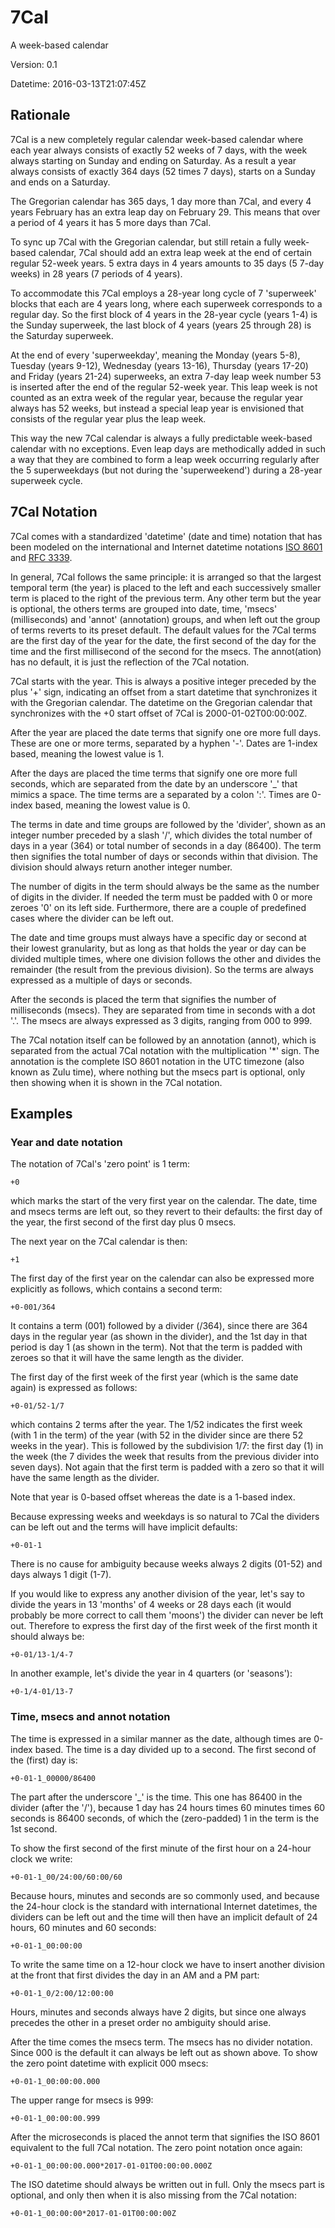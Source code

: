 # 7Cal
A week-based calendar

Version: 0.1

Datetime: 2016-03-13T21:07:45Z

## Rationale

7Cal is a new completely regular calendar week-based calendar where each year always consists of exactly 52 weeks of 7 days, with the week always starting on Sunday and ending on Saturday. As a result a year always consists of exactly 364 days (52 times 7 days), starts on a Sunday and ends on a Saturday.

The Gregorian calendar has 365 days, 1 day more than 7Cal, and every 4 years February has an extra leap day on February 29. This means that over a period of 4 years it has 5 more days than 7Cal.

To sync up 7Cal with the Gregorian calendar, but still retain a fully week-based calendar, 7Cal should add an extra leap week at the end of certain regular 52-week years. 5 extra days in 4 years amounts to 35 days (5 7-day weeks) in 28 years (7 periods of 4 years).

To accommodate this 7Cal employs a 28-year long cycle of 7 'superweek' blocks that each are 4 years long, where each superweek corresponds to a regular day. So the first block of 4 years in the 28-year cycle (years 1-4) is the Sunday superweek, the last block of 4 years (years 25 through 28) is the Saturday superweek.

At the end of every 'superweekday', meaning the Monday (years 5-8), Tuesday (years 9-12), Wednesday (years 13-16), Thursday (years 17-20) and Friday (years 21-24) superweeks, an extra 7-day leap week number 53 is inserted after the end of the regular 52-week year. This leap week is not counted as an extra week of the regular year, because the regular year always has 52 weeks, but instead a special leap year is envisioned that consists of the regular year plus the leap week.

This way the new 7Cal calendar is always a fully predictable week-based calendar with no exceptions. Even leap days are methodically added in such a way that they are combined to form a leap week occurring regularly after the 5 superweekdays (but not during the 'superweekend') during a 28-year superweek cycle.

## 7Cal Notation

7Cal comes with a standardized 'datetime' (date and time) notation that has been modeled on the international and Internet datetime notations [ISO 8601](https://en.wikipedia.org/wiki/ISO_8601) and [RFC 3339](https://tools.ietf.org/html/rfc3339).

In general, 7Cal follows the same principle: it is arranged so that the largest temporal term (the year) is placed to the left and each successively smaller term is placed to the right of the previous term. Any other term but the year is optional, the others terms are grouped into date, time, 'msecs' (milliseconds) and 'annot' (annotation) groups, and when left out the group of terms reverts to its preset default. The default values for the 7Cal terms are the first day of the year for the date, the first second of the day for the time and the first millisecond of the second for the msecs. The annot(ation) has no default, it is just the reflection of the 7Cal notation.

7Cal starts with the year. This is always a positive integer preceded by the plus '+' sign, indicating an offset from a start datetime that synchronizes it with the Gregorian calendar. The datetime on the Gregorian calendar that synchronizes with the +0 start offset of 7Cal is 2000-01-02T00:00:00Z.

After the year are placed the date terms that signify one ore more full days. These are one or more terms, separated by a hyphen '-'. Dates are 1-index based, meaning the lowest value is 1.

After the days are placed the time terms that signify one ore more full seconds, which are separated from the date by an underscore '_' that mimics a space. The time terms are a separated by a colon ':'. Times are 0-index based, meaning the lowest value is 0.

The terms in date and time groups are followed by the 'divider', shown as an integer number preceded by a slash '/', which divides the total number of days in a year (364) or total number of seconds in a day (86400). The term then signifies the total number of days or seconds within that division. The division should always return another integer number.

The number of digits in the term should always be the same as the number of digits in the divider. If needed the term must be padded with 0 or more zeroes '0' on its left side. Furthermore, there are a couple of predefined cases where the divider can be left out.

The date and time groups must always have a specific day or second at their lowest granularity, but as long as that holds the year or day can be divided multiple times, where one division follows the other and divides the remainder (the result from the previous division). So the terms are always expressed as a multiple of days or seconds.

After the seconds is placed the term that signifies the number of milliseconds (msecs). They are separated from time in seconds with a dot '.'. The msecs are always expressed as 3 digits, ranging from 000 to 999.

The 7Cal notation itself can be followed by an annotation (annot), which is separated from the actual 7Cal notation with the multiplication '*' sign. The annotation is the complete ISO 8601 notation in the UTC timezone (also known as Zulu time), where nothing but the msecs part is optional, only then showing when it is shown in the 7Cal notation.

## Examples

### Year and date notation

The notation of 7Cal's 'zero point' is 1 term:

    +0

which marks the start of the very first year on the calendar. The date, time and msecs terms are left out, so they revert to their defaults: the first day of the year, the first second of the first day plus 0 msecs.

The next year on the 7Cal calendar is then:

    +1

The first day of the first year on the calendar can also be expressed more explicitly as follows, which contains a second term:

    +0-001/364

It contains a term (001) followed by a divider (/364), since there are 364 days in the regular year (as shown in the divider), and the 1st day in that period is day 1 (as shown in the term). Not that the term is padded with zeroes so that it will have the same length as the divider.

The first day of the first week of the first year (which is the same date again) is expressed as follows:

    +0-01/52-1/7
 
which contains 2 terms after the year. The 1/52 indicates the first week (with 1 in the term) of the year (with 52 in the divider since are there 52 weeks in the year). This is followed by the subdivision 1/7: the first day (1) in the week (the 7 divides the week that results from the previous divider into seven days). Not again that the first term is padded with a zero so that it will have the same length as the divider.

Note that year is 0-based offset whereas the date is a 1-based index.

Because expressing weeks and weekdays is so natural to 7Cal the dividers can be left out and the terms will have implicit defaults:

    +0-01-1

There is no cause for ambiguity because weeks always 2 digits (01-52) and days always 1 digit (1-7).

If you would like to express any another division of the year, let's say to divide the years in 13 'months' of 4 weeks or 28 days each (it would probably be more correct to call them 'moons') the divider can never be left out. Therefore to express the first day of the first week of the first month it should always be:

    +0-01/13-1/4-7

In another example, let's divide the year in 4 quarters (or 'seasons'):

    +0-1/4-01/13-7

### Time, msecs and annot notation

The time is expressed in a similar manner as the date, although times are 0-index based. The time is a day divided up to a second. The first second of the (first) day is:

    +0-01-1_00000/86400

The part after the underscore '_' is the time. This one has 86400 in the divider (after the '/'), because 1 day has 24 hours times 60 minutes times 60 seconds is 86400 seconds, of which the (zero-padded) 1 in the term is the 1st second.

To show the first second of the first minute of the first hour on a 24-hour clock we write:

    +0-01-1_00/24:00/60:00/60

Because hours, minutes and seconds are so commonly used, and because the 24-hour clock is the standard with international Internet datetimes, the dividers can be left out and the time will then have an implicit default of 24 hours, 60 minutes and 60 seconds:

    +0-01-1_00:00:00

To write the same time on a 12-hour clock we have to insert another division at the front that first divides the day in an AM and a PM part:

    +0-01-1_0/2:00/12:00:00

Hours, minutes and seconds always have 2 digits, but since one always precedes the other in a preset order no ambiguity should arise.

After the time comes the msecs term. The msecs has no divider notation.
Since 000 is the default it can always be left out as shown above. To show the zero point datetime with explicit 000 msecs:

    +0-01-1_00:00:00.000

The upper range for msecs is 999:

    +0-01-1_00:00:00.999

After the microseconds is placed the annot term that signifies the ISO 8601 equivalent to the full 7Cal notation. The zero point notation once again:

    +0-01-1_00:00:00.000*2017-01-01T00:00:00.000Z

The ISO datetime should always be written out in full. Only the msecs part is optional, and only then when it is also missing from the 7Cal notation:

    +0-01-1_00:00:00*2017-01-01T00:00:00Z
